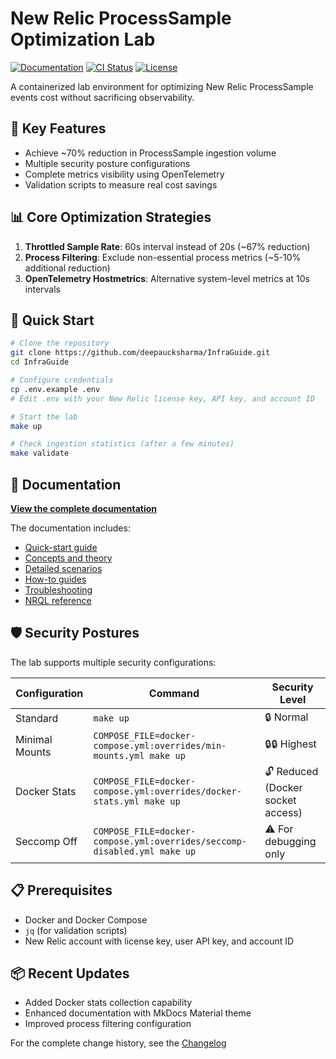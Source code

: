 # New Relic ProcessSample Optimization Lab

[![Documentation](https://img.shields.io/badge/docs-online-brightgreen)](https://deepaucksharma.github.io/InfraGuide/)
[![CI Status](https://img.shields.io/github/actions/workflow/status/deepaucksharma/InfraGuide/ci.yml?branch=master&label=ci)](https://github.com/deepaucksharma/InfraGuide/actions)
[![License](https://img.shields.io/badge/license-MIT-blue)](LICENSE)

A containerized lab environment for optimizing New Relic ProcessSample events cost without sacrificing observability.

## 🚀 Key Features

- Achieve ~70% reduction in ProcessSample ingestion volume
- Multiple security posture configurations
- Complete metrics visibility using OpenTelemetry
- Validation scripts to measure real cost savings

## 📊 Core Optimization Strategies

1. **Throttled Sample Rate**: 60s interval instead of 20s (~67% reduction)
2. **Process Filtering**: Exclude non-essential process metrics (~5-10% additional reduction)
3. **OpenTelemetry Hostmetrics**: Alternative system-level metrics at 10s intervals

## 🏁 Quick Start

```bash
# Clone the repository
git clone https://github.com/deepaucksharma/InfraGuide.git
cd InfraGuide

# Configure credentials
cp .env.example .env
# Edit .env with your New Relic license key, API key, and account ID

# Start the lab
make up

# Check ingestion statistics (after a few minutes)
make validate
```

## 📘 Documentation

[**View the complete documentation**](https://deepaucksharma.github.io/InfraGuide/)

The documentation includes:

- [Quick-start guide](https://deepaucksharma.github.io/InfraGuide/quickstart/)
- [Concepts and theory](https://deepaucksharma.github.io/InfraGuide/concepts/)
- [Detailed scenarios](https://deepaucksharma.github.io/InfraGuide/scenarios/)
- [How-to guides](https://deepaucksharma.github.io/InfraGuide/how-to/install/)
- [Troubleshooting](https://deepaucksharma.github.io/InfraGuide/how-to/troubleshoot/)
- [NRQL reference](https://deepaucksharma.github.io/InfraGuide/reference/nrql-cheatsheet/)

## 🛡️ Security Postures

The lab supports multiple security configurations:

| Configuration | Command | Security Level |
|---------------|---------|--------------|
| Standard | `make up` | 🔒 Normal |
| Minimal Mounts | `COMPOSE_FILE=docker-compose.yml:overrides/min-mounts.yml make up` | 🔒🔒 Highest |
| Docker Stats | `COMPOSE_FILE=docker-compose.yml:overrides/docker-stats.yml make up` | 🔓 Reduced (Docker socket access) |
| Seccomp Off | `COMPOSE_FILE=docker-compose.yml:overrides/seccomp-disabled.yml make up` | ⚠️ For debugging only |

## 📋 Prerequisites

- Docker and Docker Compose
- `jq` (for validation scripts)
- New Relic account with license key, user API key, and account ID

## 📦 Recent Updates

- Added Docker stats collection capability
- Enhanced documentation with MkDocs Material theme
- Improved process filtering configuration

For the complete change history, see the [Changelog](https://deepaucksharma.github.io/InfraGuide/changelog/)